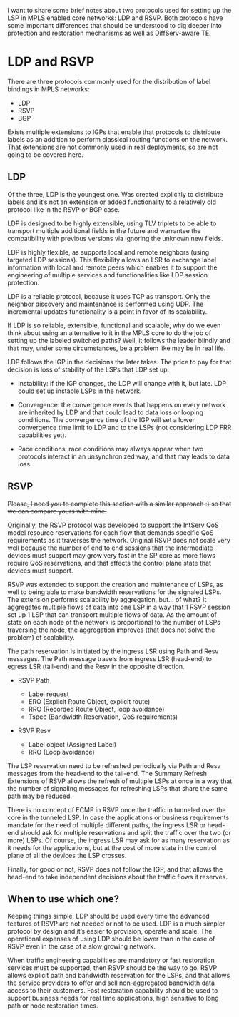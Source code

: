 I want to share some brief notes about two protocols used for setting up the LSP in MPLS enabled core networks: LDP and RSVP. Both protocols have some important differences that should be understood to dig deeper into protection and restoration mechanisms as well as DiffServ-aware TE.

# LDP and RSVP

There are three protocols commonly used for the distribution of label bindings in MPLS networks:
* LDP
* RSVP
* BGP

Exists multiple extensions to IGPs that enable that protocols to distribute labels as an addition to perform classical routing functions on the network. That extensions are not commonly used in real deployments, so are not going to be covered here.

## LDP

Of the three, LDP is the youngest one. Was created explicitly to distribute labels and it’s not an extension or added functionality to a relatively old protocol like in the RSVP or BGP case.

LDP is designed to be highly extensible, using TLV triplets to be able to transport multiple additional fields in the future and warrantee the compatibility with previous versions via ignoring the unknown new fields.

LDP is highly flexible, as supports local and remote neighbors (using targeted LDP sessions). This flexibility allows an LSR to exchange label information with local and remote peers which enables it to support the engineering of multiple services and functionalities like LDP session protection.

LDP is a reliable protocol, because it uses TCP as transport. Only the neighbor discovery and maintenance is performed using UDP. The incremental updates functionality is a point in favor of its scalability.

If LDP is so reliable, extensible, functional and scalable, why do we even think about using an alternative to it in the MPLS core to do the job of setting up the labeled switched paths? Well, it follows the leader blindly and that may, under some circumstances, be a problem like may be in real life.

LDP follows the IGP in the decisions the later takes. The price to pay for that decision is loss of stability of the LSPs that LDP set up.

* Instability: if the IGP changes, the LDP will change with it, but late. LDP could set up instable LSPs in the network.

* Convergence: the convergence events that happens on every network are inherited by LDP and that could lead to data loss or looping conditions. The convergence time of the IGP will set a lower convergence time limit to LDP and to the LSPs (not considering LDP FRR capabilities yet).

* Race conditions: race conditions may always appear when two protocols interact in an unsynchronized way, and that may leads to data loss.


## RSVP

~~Please, I need you to complete this section with a similar approach :) so that we can compare yours with mine.~~


Originally, the RSVP protocol was developed to support the IntServ QoS model resource reservations for each flow that demands specific QoS requirements as it traverses the network. Original RSVP does not scale very well because the number of end to end sessions that the intermediate devices must support may grow very fast in the SP core as more flows require QoS reservations, and that affects the control plane state that devices must support.

RSVP was extended to support the creation and maintenance of LSPs, as well to being able to make bandwidth reservations for the signaled LSPs. The extension performs scalability by aggregation, but… of what? It aggregates multiple flows of data into one LSP in a way that 1 RSVP session set up 1 LSP that can transport multiple flows of data. As the amount of state on each node of the network is proportional to the number of LSPs traversing the node, the aggregation improves (that does not solve the problem) of scalability.

The path reservation is initiated by the ingress LSR using Path and Resv messages. The Path message travels from ingress LSR (head-end) to egress LSR (tail-end) and the Resv in the opposite direction.


* RSVP Path 
  * Label request
  * ERO (Explicit Route Object, explicit route)
  * RRO (Recorded Route Object, loop avoidance)
  * Tspec (Bandwidth Reservation, QoS requirements)
  
  
* RSVP Resv
  * Label object (Assigned Label)
  * RRO (Loop avoidance)


The LSP reservation need to be refreshed periodically via Path and Resv messages from the head-end to the tail-end. The Summary Refresh Extensions of RSVP allows the refresh of multiple LSPs at once in a way that the number of signaling messages for refreshing LSPs that share the same path may be reduced.

There is no concept of ECMP in RSVP once the traffic in tunneled over the core in the tunneled LSP. In case the applications or business requirements mandate for the need of multiple different paths, the ingress LSR or head-end should ask for multiple reservations and split the traffic over the two (or more) LSPs. Of course, the ingress LSR may ask for as many reservation as it needs for the applications, but at the cost of more state in the control plane of all the devices the LSP crosses.

Finally, for good or not, RSVP does not follow the IGP, and that allows the head-end to take independent decisions about the traffic flows it reserves.


## When to use which one?

Keeping things simple, LDP should be used every time the advanced features of RSVP are not needed or not to be used. LDP is a much simpler protocol by design and it’s easier to provision, operate and scale. The operational expenses of using LDP should be lower than in the case of RSVP even in the case of a slow growing network.

When traffic engineering capabilities are mandatory or fast restoration services must be supported, then RSVP should be the way to go. RSVP allows explicit path and bandwidth reservation for the LSPs, and that allows the service providers to offer and sell non-aggregated bandwidth data access to their customers. Fast restoration capability should be used to support business needs for real time applications, high sensitive to long path or node restoration times.



